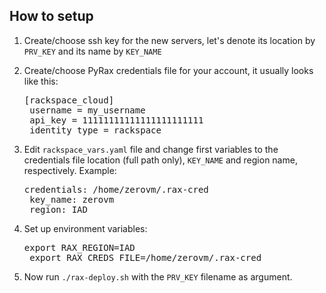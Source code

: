 ## How to setup

1. Create/choose ssh key for the new servers, let's denote its location by `PRV_KEY` and its name by `KEY_NAME`
2. Create/choose PyRax credentials file for your account, it usually looks like this:

    <pre>[rackspace_cloud]
    username = my_username
    api_key = 11111111111111111111111
    identity_type = rackspace</pre>

3. Edit `rackspace_vars.yaml` file and change first variables to the credentials file location (full path only), `KEY_NAME` and region name, respectively.
Example:

    <pre>credentials: /home/zerovm/.rax-cred
    key_name: zerovm
    region: IAD</pre>

4. Set up environment variables:

    <pre>export RAX_REGION=IAD
    export RAX_CREDS_FILE=/home/zerovm/.rax-cred</pre>

5. Now run `./rax-deploy.sh` with the `PRV_KEY` filename as argument.

